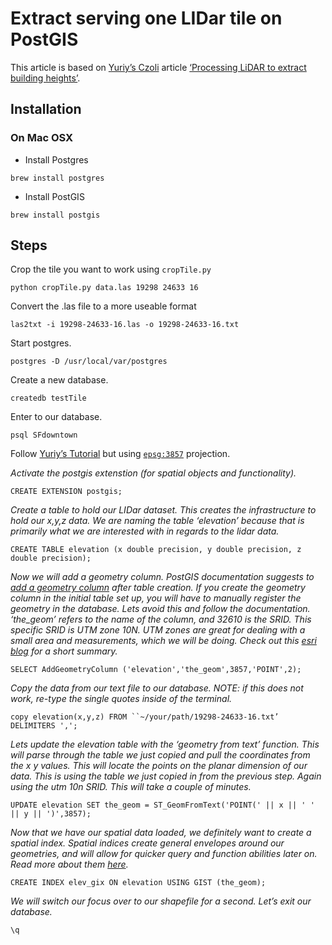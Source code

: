# Extract serving one LIDar tile on PostGIS 

This article is based on [Yuriy’s Czoli](https://github.com/YKCzoli) article [‘Processing LiDAR to extract building heights’](https://gist.github.com/YKCzoli/3605e014b8ed09a571e5).

## Installation

### On Mac OSX

- Install Postgres

```brew install postgres```

- Install PostGIS

```brew install postgis```

## Steps

Crop the tile you want to work using ```cropTile.py```

	python cropTile.py data.las 19298 24633 16

Convert the .las file to a more useable format

	las2txt -i 19298-24633-16.las -o 19298-24633-16.txt

Start postgres.

	postgres -D /usr/local/var/postgres  

Create a new database.

	createdb testTile

Enter to our database.

	psql SFdowntown

Follow [Yuriy’s Tutorial](https://gist.github.com/YKCzoli/3605e014b8ed09a571e5) but using [```epsg:3857```](http://epsg.io/3857) projection.

_Activate the postgis extenstion (for spatial objects and functionality)._

	CREATE EXTENSION postgis;

_Create a table to hold our LIDar dataset. This creates the infrastructure to hold our x,y,z data. We are naming the table ‘elevation’ because that is primarily what we are interested with in regards to the lidar data._

	CREATE TABLE elevation (x double precision, y double precision, z double precision);

_Now we will add a geometry column. PostGIS documentation suggests to [add a geometry column](http://postgis.refractions.net/docs/AddGeometryColumn.html) after table creation. If you create the geometry column in the initial table set up, you will have to manually register the geometry in the database. Lets avoid this and follow the documentation. ‘the_geom’ refers to the name of the column, and 32610 is the SRID. This specific SRID is UTM zone 10N. UTM zones are great for dealing with a small area and measurements, which we will be doing. Check out this [esri blog](http://blogs.esri.com/esri/arcgis/2010/03/05/measuring-distances-and-areas-when-your-map-uses-the-mercator-projection/) for a short summary._

	SELECT AddGeometryColumn ('elevation','the_geom',3857,'POINT',2);

_Copy the data from our text file to our database. NOTE: if this does not work, re-type the single quotes inside of the terminal._

	copy elevation(x,y,z) FROM ``~/your/path/19298-24633-16.txt’ DELIMITERS ',';

_Lets update the elevation table with the ‘geometry from text’ function. This will parse through the table we just copied and pull the coordinates from the x y values. This will locate the points on the planar dimension of our data. This is using the table we just copied in from the previous step. Again using the utm 10n SRID. This will take a couple of minutes._

	UPDATE elevation SET the_geom = ST_GeomFromText('POINT(' || x || ' ' || y || ')',3857);

_Now that we have our spatial data loaded, we definitely want to create a spatial index. Spatial indices create general envelopes around our geometries, and will allow for quicker query and function abilities later on. Read more about them [here](http://revenant.ca/www/postgis/workshop/indexing.html)._

	CREATE INDEX elev_gix ON elevation USING GIST (the_geom);

_We will switch our focus over to our shapefile for a second. Let’s exit our database._

	\q
	 
